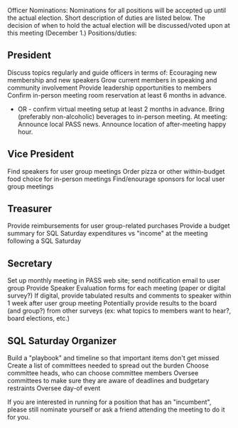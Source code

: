 Officer Nominations:
Nominations for all positions will be accepted up until the actual election.  Short description of duties are listed below.
The decision of when to hold the actual election will be discussed/voted upon at this meeting (December 1.)
Positions/duties:

## President
Discuss topics regularly and guide officers in terms of:
    Ecouraging new membership and new speakers
    Grow current members in speaking and community involvement
    Provide leadership opportunities to members
Confirm in-person meeting room reservation at least 6 months in advance.
- OR - confirm virtual meeting setup at least 2 months in advance.
Bring (preferably non-alcoholic) beverages to in-person meeting.
At meeting: Announce local PASS news. Announce location of after-meeting happy hour.

## Vice President
Find speakers for user group meetings
Order pizza or other within-budget food choice for in-person meetings
Find/enourage sponsors for local user group meetings

## Treasurer
Provide reimbursements for user group-related purchases
Provide a budget summary for SQL Saturday expenditures vs "income" at the meeting following a SQL Saturday

## Secretary
Set up monthly meeting in PASS web site; send notification email to user group
Provide Speaker Evaluation forms for each meeting (paper or digital survey?)
If digital, provide tabulated results and comments to speaker within 1 week after user group meeting
Potentially provide results to the board (and group?) from other surveys (ex: what topics to members want to hear?, board elections, etc.)

## SQL Saturday Organizer
 Build a "playbook" and timeline so that important items don't get missed
Create a list of committees needed to spread out the burden
Choose committee heads, who can choose committee members
Oversee committees to make sure they are aware of deadlines and budgetary restraints
Oversee day-of event

If you are interested in running for a position that has an "incumbent", please still nominate yourself or ask a friend attending the meeting to do it for you. 
